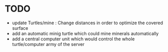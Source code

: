 TODO
=============
 - update Turtles/mine : Change distances in order to optimize the covered surface
 - add an automatic minig turtle which could mine minerals automatically
 - add a central computer unit which would control the whole turtle/computer army of the server